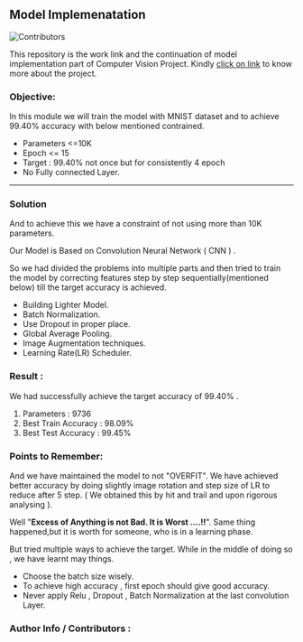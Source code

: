 
## Model Implemenatation
![Contributors](https://img.shields.io/github/contributors/jagatabhay/TSAI?style=plastic)&nbsp;&nbsp;

This repository is the work link and the continuation of model implementation part of Computer Vision Project. Kindly [click on link](https://github.com/jagatabhay/TSAI) to know more about the project.

### Objective:
In this module we will train the model with MNIST dataset and to achieve 99.40% accuracy with below mentioned contrained.
- Parameters <=10K
- Epoch <= 15
- Target : 99.40% not once but for consistently 4 epoch
- No Fully connected Layer.

---

### Solution

And to achieve this we have a constraint of not using more than 10K parameters.

Our Model is Based on Convolution Neural Network ( CNN ) .

So we had divided the problems into multiple parts and then tried to train the model by correcting features step by step sequentially(mentioned below) till the target accuracy is achieved.
 - Building Lighter Model.
 - Batch Normalization.
 - Use Dropout in proper place.
 - Global Average Pooling.
 - Image Augmentation techniques.
 - Learning Rate(LR) Scheduler.



### Result :
We had successfully achieve the target accuracy of 99.40% .
  1. Parameters            : 9736
  2. Best Train Accuracy   : 98.09%
  3. Best Test Accuracy    : 99.45%


### Points to Remember:

And we have maintained  the model to not "OVERFIT".
We have achieved better accuracy by doing slightly image rotation and step size of LR to reduce after 5 step.
( We obtained this by hit and trail and upon rigorous analysing ).


Well "__Excess of Anything is not Bad. It is Worst ....!!__". Same thing happened,but it is worth for someone, who is in a learning phase.

But tried multiple ways to achieve the target.
While in the middle of doing so , we have learnt may things.
- Choose the batch size wisely.
- To achieve high accuracy , first epoch should give good accuracy.
- Never apply Relu , Dropout , Batch Normalization at the last convolution Layer.




### Author Info / Contributors :
